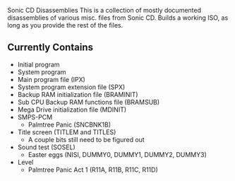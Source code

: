 Sonic CD Disassemblies
This is a collection of mostly documented disassemblies of various misc. files from Sonic CD. Builds a working ISO, as long as you provide the rest of the files.

## Currently Contains
* Initial program
* System program
* Main program file (IPX)
* System program extension file (SPX)
* Backup RAM initialization file (BRAMINIT)
* Sub CPU Backup RAM functions file (BRAMSUB)
* Mega Drive initialization file (MDINIT)
* SMPS-PCM
    - Palmtree Panic (SNCBNK1B)
* Title screen (TITLEM and TITLES)
    - A couple bits still need to be figured out
* Sound test (SOSEL)
    - Easter eggs (NISI, DUMMY0, DUMMY1, DUMMY2, DUMMY3)
* Level
    - Palmtree Panic Act 1 (R11A, R11B, R11C, R11D)

